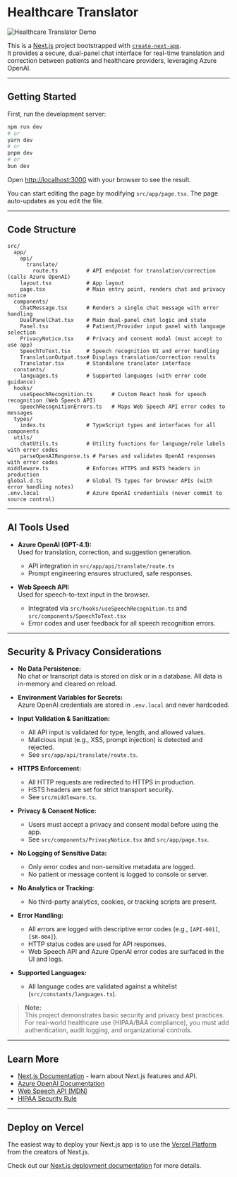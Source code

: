 # Healthcare Translator

![Healthcare Translator Demo](./assets/demo-screenshot.png)

This is a [Next.js](https://nextjs.org) project bootstrapped with [`create-next-app`](https://nextjs.org/docs/app/api-reference/cli/create-next-app).  
It provides a secure, dual-panel chat interface for real-time translation and correction between patients and healthcare providers, leveraging Azure OpenAI.

---

## Getting Started

First, run the development server:

```bash
npm run dev
# or
yarn dev
# or
pnpm dev
# or
bun dev
```

Open [http://localhost:3000](http://localhost:3000) with your browser to see the result.

You can start editing the page by modifying `src/app/page.tsx`. The page auto-updates as you edit the file.

---

## Code Structure

```
src/
  app/
    api/
      translate/
        route.ts         # API endpoint for translation/correction (calls Azure OpenAI)
    layout.tsx           # App layout
    page.tsx             # Main entry point, renders chat and privacy notice
  components/
    ChatMessage.tsx      # Renders a single chat message with error handling
    DualPanelChat.tsx    # Main dual-panel chat logic and state
    Panel.tsx            # Patient/Provider input panel with language selection
    PrivacyNotice.tsx    # Privacy and consent modal (must accept to use app)
    SpeechToText.tsx     # Speech recognition UI and error handling
    TranslationOutput.tsx# Displays translation/correction results
    Translator.tsx       # Standalone translator interface
  constants/
    languages.ts         # Supported languages (with error code guidance)
  hooks/
    useSpeechRecognition.ts      # Custom React hook for speech recognition (Web Speech API)
    speechRecognitionErrors.ts   # Maps Web Speech API error codes to messages
  types/
    index.ts             # TypeScript types and interfaces for all components
  utils/
    chatUtils.ts         # Utility functions for language/role labels with error codes
    parseOpenAIResponse.ts # Parses and validates OpenAI responses with error codes
middleware.ts            # Enforces HTTPS and HSTS headers in production
global.d.ts              # Global TS types for browser APIs (with error handling notes)
.env.local               # Azure OpenAI credentials (never commit to source control)
```

---

## AI Tools Used

- **Azure OpenAI (GPT-4.1):**  
  Used for translation, correction, and suggestion generation.  
  - API integration in `src/app/api/translate/route.ts`
  - Prompt engineering ensures structured, safe responses.

- **Web Speech API:**  
  Used for speech-to-text input in the browser.  
  - Integrated via `src/hooks/useSpeechRecognition.ts` and `src/components/SpeechToText.tsx`
  - Error codes and user feedback for all speech recognition errors.

---

## Security & Privacy Considerations

- **No Data Persistence:**  
  No chat or transcript data is stored on disk or in a database. All data is in-memory and cleared on reload.

- **Environment Variables for Secrets:**  
  Azure OpenAI credentials are stored in `.env.local` and never hardcoded.

- **Input Validation & Sanitization:**  
  - All API input is validated for type, length, and allowed values.
  - Malicious input (e.g., XSS, prompt injection) is detected and rejected.
  - See `src/app/api/translate/route.ts`.

- **HTTPS Enforcement:**  
  - All HTTP requests are redirected to HTTPS in production.
  - HSTS headers are set for strict transport security.
  - See `src/middleware.ts`.

- **Privacy & Consent Notice:**  
  - Users must accept a privacy and consent modal before using the app.
  - See `src/components/PrivacyNotice.tsx` and `src/app/page.tsx`.

- **No Logging of Sensitive Data:**  
  - Only error codes and non-sensitive metadata are logged.
  - No patient or message content is logged to console or server.

- **No Analytics or Tracking:**  
  - No third-party analytics, cookies, or tracking scripts are present.

- **Error Handling:**  
  - All errors are logged with descriptive error codes (e.g., `[API-001]`, `[SR-004]`).
  - HTTP status codes are used for API responses.
  - Web Speech API and Azure OpenAI error codes are surfaced in the UI and logs.

- **Supported Languages:**  
  - All language codes are validated against a whitelist (`src/constants/languages.ts`).

> **Note:**  
> This project demonstrates basic security and privacy best practices.  
> For real-world healthcare use (HIPAA/BAA compliance), you must add authentication, audit logging, and organizational controls.

---

## Learn More

- [Next.js Documentation](https://nextjs.org/docs) - learn about Next.js features and API.
- [Azure OpenAI Documentation](https://learn.microsoft.com/en-us/azure/ai-services/openai/)
- [Web Speech API (MDN)](https://developer.mozilla.org/en-US/docs/Web/API/Web_Speech_API)
- [HIPAA Security Rule](https://www.hhs.gov/hipaa/for-professionals/security/index.html)

---

## Deploy on Vercel

The easiest way to deploy your Next.js app is to use the [Vercel Platform](https://vercel.com/new?utm_medium=default-template&filter=next.js&utm_source=create-next-app&utm_campaign=create-next-app-readme) from the creators of Next.js.

Check out our [Next.js deployment documentation](https://nextjs.org/docs/app/building-your-application/deploying) for more details.
